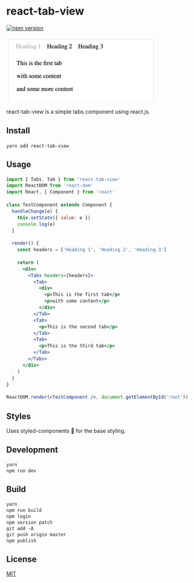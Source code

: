 # react-tab-view

[![npm version](https://badge.fury.io/js/react-tab-view.svg)](https://badge.fury.io/js/react-tab-view)

![](https://raw.githubusercontent.com/StevenIseki/react-tab-view/master/example/screenshot.gif)

react-tab-view is a simple tabs component using react.js.

## Install

`yarn add react-tab-view`

## Usage

```jsx
import { Tabs, Tab } from 'react-tab-view'
import ReactDOM from 'react-dom'
import React, { Component } from 'react'

class TestComponent extends Component {
  handleChange(e) {
    this.setState({ value: e })
    console.log(e)
  }

  render() {
    const headers = ['Heading 1', 'Heading 2', 'Heading 3']

    return (
      <div>
        <Tabs headers={headers}>
          <Tab>
            <div>
              <p>This is the first tab</p>
              <p>with some content</p>
            </div>
          </Tab>
          <Tab>
            <p>This is the second tab</p>
          </Tab>
          <Tab>
            <p>This is the third tab</p>
          </Tab>
        </Tabs>
      </div>
    )
  }
}

ReactDOM.render(<TestComponent />, document.getElementById('root'))

```

## Styles
Uses styled-components 💅 for the base styling.

## Development
    yarn
    npm run dev

## Build
    yarn
    npm run build
    npm login
    npm version patch
    git add -A
    git push origin master
    npm publish

## License

[MIT](http://isekivacenz.mit-license.org/)
